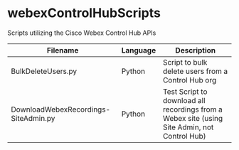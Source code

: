 # webexControlHubScripts
Scripts utilizing the Cisco Webex Control Hub APIs

Filename | Language | Description
--- | --- | ---
BulkDeleteUsers.py | Python | Script to bulk delete users from a Control Hub org
DownloadWebexRecordings-SiteAdmin.py | Python | Test Script to download all recordings from a Webex site (using Site Admin, not Control Hub)
